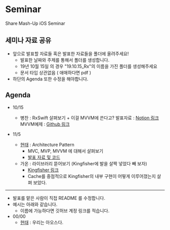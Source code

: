 # Seminar

Share Mash-Up iOS Seminar

## 세미나 자료 공유

- 앞으로 발표할 자료들 혹은 발표한 자료들을 폴더에 올려주세요!
  - 발표한 날짜와 주제를 통해서 폴더를 생성합니다.
  - 19년 10월 15일 의 경우 "19.10.15_Rx"의 이름을 가진 폴더를 생성해주세요
  - 문서 타입 상관없음 ( 애매하다면 pdf )
- 하단의 Agenda 또한 수정을 해야합니다.

## Agenda

- 10/15 
  - 병찬 : RxSwift 살펴보기 + 이걸 MVVM에 쓴다고?
  발표자료 : [Notion 링크](https://www.notion.so/woollim/RxSwift-59081ae144bc4c33807954cb2ce36426)
  MVVM예제 : [Github 링크](https://github.com/mashup-ios/RxSwift-News)
  
- 11/5
  - [현태](https://github.com/onemoonstudio) : Architecture Pattern
    - MVC, MVP, MVVM 에 대해서 살펴보기
    - [발표 자료 및 코드](https://github.com/mashup-ios/Seminar/tree/master/19.11.5_ArchitecturePattern)
  - 가온 : 라이브러리 뜯어보기 (Kingfisher에 발을 살짝 넣었다 빼 보자)
    - [Kingfisher 링크](https://github.com/onevcat/Kingfisher)
    - Cache를 중점적으로 Kingfisher의 내부 구현이 어떻게 이루어졌는지 살펴 보았다.

-----------------------------

- 발표를 맡은 사람이 직접 README 를 수정합니다.
- 예시는 아래와 같습니다.
  - 이름에 가능하다면 깃허브 계정 링크를 적습니다.
- 00/00 
  - [현태](https://github.com/onemoonstudio) : 우리는 아오스다.
